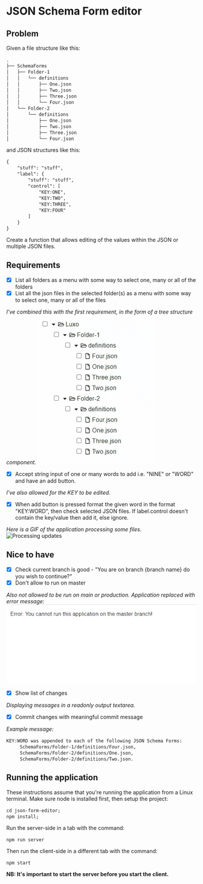 # JSON Schema Form editor

## Problem

Given a file structure like this:

```
.
├── SchemaForms
│   ├── Folder-1
│   │   └── definitions
│   │       ├── One.json
│   │       ├── Two.json
│   │       ├── Three.json
│   │       └── Four.json
│   └── Folder-2
│       └── definitions
│           ├── One.json
│           ├── Two.json
│           ├── Three.json
│           └── Four.json
```

and JSON structures like this:

```
{
    "stuff": "stuff",
    "label": {
        "stuff": "stuff",
        "control": [
            "KEY:ONE",
            "KEY:TWO",
            "KEY:THREE",
            "KEY:FOUR"
        ]
    }
}
```

Create a function that allows editing of the values within the JSON or multiple JSON files.

## Requirements

- [x] List all folders as a menu with some way to select one, many or all of the folders
- [x] List all the json files in the selected folder(s) as a menu with some way to select one, many or all of the files

_I've combined this with the first requirement, in the form of a tree structure component._
![Selecting file(s)/folder(s)](./public/fileSelection.gif)

- [x] Accept string input of one or many words to add i.e. "NINE" or "WORD" and have an add button.

_I've also allowed for the KEY to be edited._

- [x] When add button is pressed format the given word in the format "KEY:WORD", then check selected JSON files. If label.control doesn't contain the key/value then add it, else ignore.

_Here is a GIF of the application processing some files._
![Processing updates](./public/fileProcessing.gif)

## Nice to have

- [x] Check current branch is good - "You are on branch {branch name} do you wish to continue?"
- [x] Don't allow to run on master

_Also not allowed to be run on main or production. Application replaced with error message:_
![Branch error](./public/errorBranchName.png)

- [x] Show list of changes

_Displaying messages in a readonly output textarea._

- [x] Commit changes with meaningful commit message

_Example message:_

```
KEY:WORD was appended to each of the following JSON Schema Forms:
     SchemaForms/Folder-1/definitions/Four.json,
     SchemaForms/Folder-2/definitions/One.json,
     SchemaForms/Folder-2/definitions/Two.json.
```

## Running the application

These instructions assume that you're running the application from a Linux terminal. Make sure node is installed first, then setup the project:

```
cd json-form-editor;
npm install;
```

Run the server-side in a tab with the command:

```
npm run server
```

Then run the client-side in a different tab with the command:

```
npm start
```

**NB: It's important to start the server before you start the client.**

